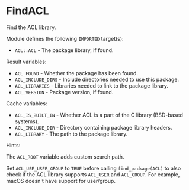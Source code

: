 # FindACL

Find the ACL library.

Module defines the following `IMPORTED` target(s):

* `ACL::ACL` - The package library, if found.

Result variables:

* `ACL_FOUND` - Whether the package has been found.
* `ACL_INCLUDE_DIRS` - Include directories needed to use this package.
* `ACL_LIBRARIES` - Libraries needed to link to the package library.
* `ACL_VERSION` - Package version, if found.

Cache variables:

* `ACL_IS_BUILT_IN` - Whether ACL is a part of the C library (BSD-based
  systems).
* `ACL_INCLUDE_DIR` - Directory containing package library headers.
* `ACL_LIBRARY` - The path to the package library.

Hints:

The `ACL_ROOT` variable adds custom search path.

Set `ACL_USE_USER_GROUP` to `TRUE` before calling `find_package(ACL)` to also
check if the ACL library supports `ACL_USER` and `ACL_GROUP`. For example, macOS
doesn't have support for user/group.
